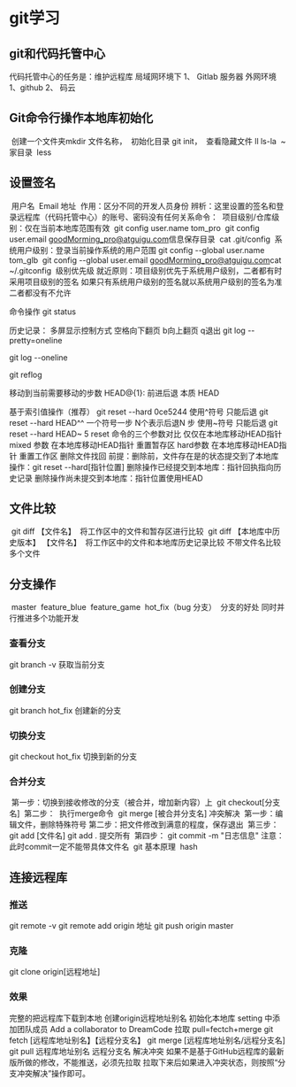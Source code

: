 
 # git学习
>>>>>>> 

## git和代码托管中心
代码托管中心的任务是：维护远程库
局域网环境下
  1、 Gitlab 服务器
外网环境
  1、github
  2、 码云

## Git命令行操作本地库初始化
​	创建一个文件夹mkdir  文件名称，
​	初始化目录 git init，
​	查看隐藏文件 ll ls-la
​	~ 家目录
​	less



## 设置签名
​	用户名
​	Email 地址
​	作用：区分不同的开发人员身份
​	辨析：这里设置的签名和登录远程库（代码托管中心）的账号、密码没有任何关系
​	命令：
​	项目级别/仓库级别：仅在当前本地库范围有效
​	git config user.name tom_pro
​	git config user.email goodMorming_pro@atguigu.com
​	信息保存目录
​	cat .git/config
​	系统用户级别：登录当前操作系统的用户范围
​	git config --global user.name tom_glb
​	git config --global user.email goodMorming_pro@atguigu.com
​	cat ~/.gitconfig
​	级别优先级
​	就近原则：项目级别优先于系统用户级别，二者都有时采用项目级别的签名
​	如果只有系统用户级别的签名就以系统用户级别的签名为准
​	二者都没有不允许



命令操作
git status

历史记录：
多屏显示控制方式
空格向下翻页
b向上翻页
q退出
git log --pretty=oneline

git log --oneline

git reflog

移动到当前需要移动的步数 HEAD@{1}:
前进后退
本质
HEAD

基于索引值操作（推荐）
git reset --hard 0ce5244
使用^符号 只能后退
git reset --hard HEAD^^ 一个符号一步 N个表示后退N 步
使用~符号 只能后退
      git reset --hard HEAD~ 5
reset 命令的三个参数对比
仅仅在本地库移动HEAD指针
mixed 参数
在本地库移动HEAD指针
重置暂存区
hard参数
     在本地库移动HEAD指针
     重置工作区
删除文件找回
前提：删除前，文件存在是的状态提交到了本地库
操作：git reset --hard[指针位置]
删除操作已经提交到本地库：指针回执指向历史记录
删除操作尚未提交到本地库：指针位置使用HEAD
## 文件比较
​	git diff  【文件名】
​	将工作区中的文件和暂存区进行比较
​	git diff  【本地库中历史版本】  【文件名】
​	将工作区中的文件和本地库历史记录比较
​	不带文件名比较多个文件
## 分支操作
​	master
​	feature_blue
​	feature_game
​	hot_fix（bug 分支）
​	分支的好处
​	同时并行推进多个功能开发

### 查看分支
   git branch -v 获取当前分支

###  创建分支
git branch hot_fix  创建新的分支

### 切换分支
git checkout hot_fix 切换到新的分支

### 合并分支
​	第一步：切换到接收修改的分支（被合并，增加新内容）上
​	git checkout[分支名]
​	第二步：
​	执行merge命令
​	git merge [被合并分支名]
​	冲突解决
​	第一步：编辑文件，删除特殊符号
​	第二步：把文件修改到满意的程度，保存退出
​	第三步：git add [文件名] git  add . 提交所有
​	第四步： git commit -m "日志信息"
​	注意：此时commit一定不能带具体文件名
​	git 基本原理
​	hash

## 连接远程库

###  推送
git remote -v
git remote add origin 地址
git push origin master

###   克隆
git clone origin[远程地址]

###   效果
完整的把远程库下载到本地
创建origin远程地址别名
初始化本地库
setting 中添加团队成员
Add a collaborator to DreamCode
拉取
pull=fectch+merge
git fetch [远程库地址别名】【远程分支名】
git merge [远程库地址别名/远程分支名]
git  pull 远程库地址别名 远程分支名
解决冲突
如果不是基于GitHub远程库的最新版所做的修改，不能推送，必须先拉取
拉取下来后如果进入冲突状态，则按照“分支冲突解决”操作即可。





































